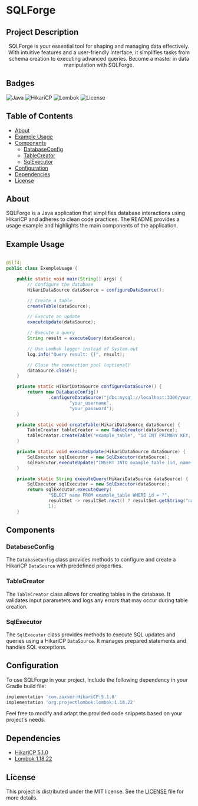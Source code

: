 # SQLForge

## Project Description
<p align="center">SQLForge is your essential tool for shaping and managing data effectively. With intuitive features and a user-friendly interface, it simplifies tasks from schema creation to executing advanced queries. Become a master in data manipulation with SQLForge.</p>

## Badges
![Java](https://img.shields.io/badge/Java-17-blue?style=for-the-badge&logo=java)
![HikariCP](https://img.shields.io/badge/HikariCP-5.1.0-007396?style=for-the-badge&logo=java)
![Lombok](https://img.shields.io/badge/Lombok-1.18.22-60B045?style=for-the-badge&logo=lombok)
![License](https://img.shields.io/badge/License-MIT-green?style=for-the-badge)

## Table of Contents
<!--ts-->
   * [About](#about)
   * [Example Usage](#example-usage)
   * [Components](#components)
      * [DatabaseConfig](#databaseconfig)
      * [TableCreator](#tablecreator)
      * [SqlExecutor](#sqlexecutor)
   * [Configuration](#configuration)
   * [Dependencies](#dependencies)
   * [License](#license)
<!--te-->

## About
SQLForge is a Java application that simplifies database interactions using HikariCP and adheres to clean code practices. The README provides a usage example and highlights the main components of the application.

## Example Usage

```java

@Slf4j
public class ExempleUsage {

    public static void main(String[] args) {
        // Configure the database
        HikariDataSource dataSource = configureDataSource();

        // Create a table
        createTable(dataSource);

        // Execute an update
        executeUpdate(dataSource);

        // Execute a query
        String result = executeQuery(dataSource);

        // Use Lombok logger instead of System.out
        log.info("Query result: {}", result);

        // Close the connection pool (optional)
        dataSource.close();
    }

    private static HikariDataSource configureDataSource() {
        return new DatabaseConfig()
                .configureDataSource("jdbc:mysql://localhost:3306/your_database",
                        "your_username",
                        "your_password");
    }

    private static void createTable(HikariDataSource dataSource) {
        TableCreator tableCreator = new TableCreator(dataSource);
        tableCreator.createTable("example_table", "id INT PRIMARY KEY, name VARCHAR(255)");
    }

    private static void executeUpdate(HikariDataSource dataSource) {
        SqlExecutor sqlExecutor = new SqlExecutor(dataSource);
        sqlExecutor.executeUpdate("INSERT INTO example_table (id, name) VALUES (?, ?)", 1, "Example");
    }

    private static String executeQuery(HikariDataSource dataSource) {
        SqlExecutor sqlExecutor = new SqlExecutor(dataSource);
        return sqlExecutor.executeQuery(
                "SELECT name FROM example_table WHERE id = ?",
                resultSet -> resultSet.next() ? resultSet.getString("name") : null,
                1);
    }

```

## Components

### DatabaseConfig
The `DatabaseConfig` class provides methods to configure and create a HikariCP `DataSource` with predefined properties.

### TableCreator
The `TableCreator` class allows for creating tables in the database. It validates input parameters and logs any errors that may occur during table creation.

### SqlExecutor
The `SqlExecutor` class provides methods to execute SQL updates and queries using a HikariCP `DataSource`. It manages prepared statements and handles SQL exceptions.

## Configuration

To use SQLForge in your project, include the following dependency in your Gradle build file:

```gradle
implementation 'com.zaxxer:HikariCP:5.1.0'
implementation 'org.projectlombok:lombok:1.18.22'
```

Feel free to modify and adapt the provided code snippets based on your project's needs.

## Dependencies
- [HikariCP 5.1.0](https://github.com/brettwooldridge/HikariCP)
- [Lombok 1.18.22](https://projectlombok.org/)

## License
This project is distributed under the MIT license. See the [LICENSE](LICENSE) file for more details.
